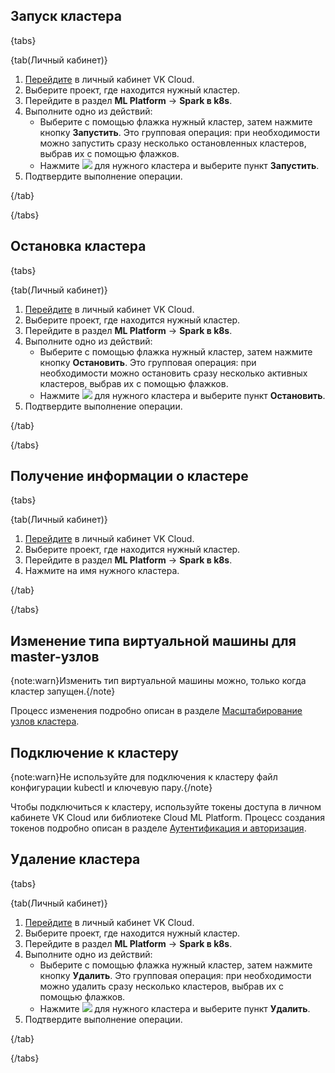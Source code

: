 ## Запуск кластера

{tabs}

{tab(Личный кабинет)}

1. [Перейдите](https://msk.cloud.vk.com/app/) в личный кабинет VK Cloud.
1. Выберите проект, где находится нужный кластер.
1. Перейдите в раздел **ML Platform** → **Spark в k8s**.
1. Выполните одно из действий:
   - Выберите с помощью флажка нужный кластер, затем нажмите кнопку **Запустить**. Это групповая операция: при необходимости можно запустить сразу несколько остановленных кластеров, выбрав их с помощью флажков.
   - Нажмите ![ ](/ru/assets/more-icon.svg "inline") для нужного кластера и выберите пункт **Запустить**.
1. Подтвердите выполнение операции.

{/tab}

{/tabs}

## Остановка кластера

{tabs}

{tab(Личный кабинет)}

1. [Перейдите](https://msk.cloud.vk.com/app/) в личный кабинет VK Cloud.
1. Выберите проект, где находится нужный кластер.
1. Перейдите в раздел **ML Platform** → **Spark в k8s**.
1. Выполните одно из действий:
   - Выберите с помощью флажка нужный кластер, затем нажмите кнопку **Остановить**. Это групповая операция: при необходимости можно остановить сразу несколько активных кластеров, выбрав их с помощью флажков.
   - Нажмите ![ ](/ru/assets/more-icon.svg "inline") для нужного кластера и выберите пункт **Остановить**.
1. Подтвердите выполнение операции.

{/tab}

{/tabs}

## Получение информации о кластере

{tabs}

{tab(Личный кабинет)}

1. [Перейдите](https://msk.cloud.vk.com/app/) в личный кабинет VK Cloud.
1. Выберите проект, где находится нужный кластер.
1. Перейдите в раздел **ML Platform** → **Spark в k8s**.
1. Нажмите на имя нужного кластера.

{/tab}

{/tabs}

## Изменение типа виртуальной машины для master-узлов

{note:warn}Изменить тип виртуальной машины можно, только когда кластер запущен.{/note}

Процесс изменения подробно описан в разделе [Масштабирование узлов кластера](/ru/kubernetes/k8s/concepts/scale).

## Подключение к кластеру

{note:warn}Не используйте для подключения к кластеру файл конфигурации kubectl и ключевую пару.{/note}

Чтобы подключиться к кластеру, используйте токены доступа в личном кабинете VK Cloud или библиотеке Cloud ML Platform. Процесс создания токенов подробно описан в разделе [Аутентификация и авторизация](/ru/ml/spark-to-k8s/ml-platform-library/authz).

## Удаление кластера

{tabs}

{tab(Личный кабинет)}

1. [Перейдите](https://msk.cloud.vk.com/app/) в личный кабинет VK Cloud.
1. Выберите проект, где находится нужный кластер.
1. Перейдите в раздел **ML Platform** → **Spark в k8s**.
1. Выполните одно из действий:
   - Выберите с помощью флажка нужный кластер, затем нажмите кнопку **Удалить**. Это групповая операция: при необходимости можно удалить сразу несколько кластеров, выбрав их с помощью флажков.
   - Нажмите ![ ](/ru/assets/more-icon.svg "inline") для нужного кластера и выберите пункт **Удалить**.
1. Подтвердите выполнение операции.

{/tab}

{/tabs}
